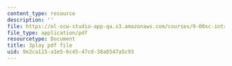 ```yaml
---
content_type: resource
description: ''
file: https://ol-ocw-studio-app-qa.s3.amazonaws.com/courses/9-00sc-introduction-to-psychology-fall-2011/9e2ca115a1e56c4547cd38a8547a5c93_-cK1og4ElKE.pdf
file_type: application/pdf
resourcetype: Document
title: 3play pdf file
uid: 9e2ca115-a1e5-6c45-47cd-38a8547a5c93
---
```

